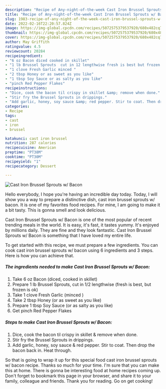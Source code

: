 ```yaml
---
description: "Recipe of Any-night-of-the-week Cast Iron Brussel Sprouts w/ Bacon"
title: "Recipe of Any-night-of-the-week Cast Iron Brussel Sprouts w/ Bacon"
slug: 1983-recipe-of-any-night-of-the-week-cast-iron-brussel-sprouts-w-bacon
date: 2022-02-16T22:20:57.824Z
image: https://img-global.cpcdn.com/recipes/5072575379537920/680x482cq70/cast-iron-brussel-sprouts-w-bacon-recipe-main-photo.jpg
thumbnail: https://img-global.cpcdn.com/recipes/5072575379537920/680x482cq70/cast-iron-brussel-sprouts-w-bacon-recipe-main-photo.jpg
cover: https://img-global.cpcdn.com/recipes/5072575379537920/680x482cq70/cast-iron-brussel-sprouts-w-bacon-recipe-main-photo.jpg
author: May Griffith
ratingvalue: 4.5
reviewcount: 20284
recipeingredient:
- "6 oz Bacon diced cooked in skillet"
- "1 lb Brussel Sprouts  cut in 12 lengthwise fresh is best but frozen is ok"
- "1 clove Fresh Garlic minced "
- "2 tbsp Honey or as sweet as you like"
- "1 tbsp Soy Sauce or as salty as you like"
- "pinch Red Pepper Flakes"
recipeinstructions:
- "Dice, cook the bacon til crispy in skillet &amp; remove when done."
- "Stir fry the Brussel Sprouts in drippings."
- "Add garlic, honey, soy sauce &amp; red pepper. Stir to coat. Then drop the bacon back in.  Heat through."
categories:
- Recipe
tags:
- cast
- iron
- brussel

katakunci: cast iron brussel 
nutrition: 287 calories
recipecuisine: American
preptime: "PT38M"
cooktime: "PT30M"
recipeyield: "1"
recipecategory: Dessert

---
```



![Cast Iron Brussel Sprouts w/ Bacon](https://img-global.cpcdn.com/recipes/5072575379537920/680x482cq70/cast-iron-brussel-sprouts-w-bacon-recipe-main-photo.jpg)

Hello everybody, I hope you're having an incredible day today. Today, I will show you a way to prepare a distinctive dish, cast iron brussel sprouts w/ bacon. It is one of my favorites food recipes. For mine, I am going to make it a bit tasty. This is gonna smell and look delicious.

Cast Iron Brussel Sprouts w/ Bacon is one of the most popular of recent trending meals in the world. It is easy, it's fast, it tastes yummy. It's enjoyed by millions daily. They are fine and they look fantastic. Cast Iron Brussel Sprouts w/ Bacon is something that I have loved my entire life.




To get started with this recipe, we must prepare a few ingredients. You can cook cast iron brussel sprouts w/ bacon using 6 ingredients and 3 steps. Here is how you can achieve that.

<!--inarticleads1-->

##### The ingredients needed to make Cast Iron Brussel Sprouts w/ Bacon:

1. Take 6 oz Bacon (diced, cooked in skillet)
1. Prepare 1 lb Brussel Sprouts,  cut in 1/2 lengthwise (fresh is best, but frozen is ok)
1. Take 1 clove Fresh Garlic (minced )
1. Take 2 tbsp Honey (or as sweet as you like)
1. Prepare 1 tbsp Soy Sauce (or as salty as you like)
1. Get pinch Red Pepper Flakes




<!--inarticleads2-->

##### Steps to make Cast Iron Brussel Sprouts w/ Bacon:

1. Dice, cook the bacon til crispy in skillet &amp; remove when done.
1. Stir fry the Brussel Sprouts in drippings.
1. Add garlic, honey, soy sauce &amp; red pepper. Stir to coat. Then drop the bacon back in.  Heat through.




So that is going to wrap it up for this special food cast iron brussel sprouts w/ bacon recipe. Thanks so much for your time. I'm sure that you can make this at home. There is gonna be interesting food at home recipes coming up. Don't forget to bookmark this page in your browser, and share it to your family, colleague and friends. Thank you for reading. Go on get cooking!
